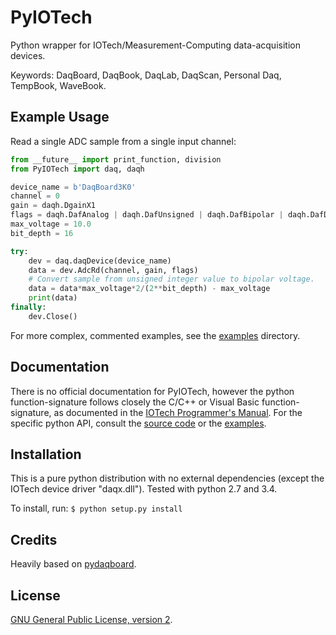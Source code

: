 PyIOTech
========

Python wrapper for IOTech/Measurement-Computing data-acquisition devices.

Keywords: DaqBoard, DaqBook, DaqLab, DaqScan, Personal Daq, TempBook, WaveBook.
<br>


## Example Usage ##

Read a single ADC sample from a single input channel:
```python
from __future__ import print_function, division
from PyIOTech import daq, daqh

device_name = b'DaqBoard3K0'
channel = 0
gain = daqh.DgainX1
flags = daqh.DafAnalog | daqh.DafUnsigned | daqh.DafBipolar | daqh.DafDifferential
max_voltage = 10.0
bit_depth = 16

try:
    dev = daq.daqDevice(device_name)
    data = dev.AdcRd(channel, gain, flags)
    # Convert sample from unsigned integer value to bipolar voltage.
    data = data*max_voltage*2/(2**bit_depth) - max_voltage
    print(data)
finally:
    dev.Close()
```

For more complex, commented examples, see the [examples](examples/) directory.
<br>


## Documentation ##

There is no official documentation for PyIOTech, however the python function-signature follows closely the C/C++ or Visual Basic function-signature, as documented in the [IOTech Programmer's Manual](IOTechProgrammersManual.pdf).  For the specific python API, consult the [source code](PyIOTech/daq.py) or the [examples](examples/).


## Installation ##

This is a pure python distribution with no external dependencies (except the IOTech device driver "daqx.dll"). Tested with python 2.7 and 3.4.

To install, run: `$ python setup.py install`


## Credits ##

Heavily based on [pydaqboard](https://code.google.com/archive/p/pydaqboard/).


## License ##

[GNU General Public License, version 2](LICENSE.txt).
